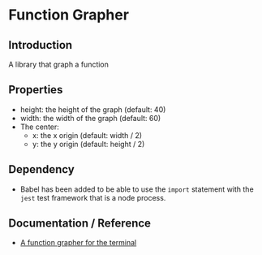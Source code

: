# Function Grapher

## Introduction

A library that graph a function



## Properties

  * height: the height of the graph (default: 40)
  * width: the width of the graph (default: 60)
  * The center:
    * x: the x origin (default: width / 2)
    * y: the y origin (default: height / 2)
    
    
## Dependency
  * Babel has been added to be able to use the `import` statement with the `jest` test framework that is a node process.
    
## Documentation / Reference
  * [A function grapher for the terminal](https://www.npmjs.com/package/function-graph)